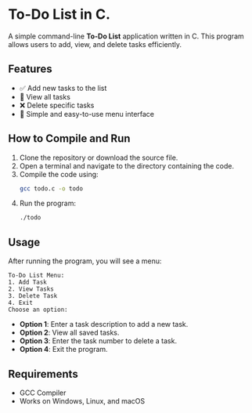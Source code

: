 # To-Do List in C.

A simple command-line **To-Do List** application written in C. This program allows users to add, view, and delete tasks efficiently.

## Features

- ✅ Add new tasks to the list
- 📜 View all tasks
- ❌ Delete specific tasks
- 🎨 Simple and easy-to-use menu interface

## How to Compile and Run

1. Clone the repository or download the source file.
2. Open a terminal and navigate to the directory containing the code.
3. Compile the code using:
   ```sh
   gcc todo.c -o todo
   ```
4. Run the program:
   ```sh
   ./todo
   ```

## Usage

After running the program, you will see a menu:

```
To-Do List Menu:
1. Add Task
2. View Tasks
3. Delete Task
4. Exit
Choose an option:
```

- **Option 1**: Enter a task description to add a new task.
- **Option 2**: View all saved tasks.
- **Option 3**: Enter the task number to delete a task.
- **Option 4**: Exit the program.

## Requirements

- GCC Compiler
- Works on Windows, Linux, and macOS

##

